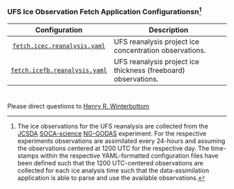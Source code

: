 ### UFS Ice Observation Fetch Application Configurationsn[^1]

<div align="center">

| Configuration | Description |
| :-------------: | :-------------: |
| [`fetch.icec.reanalysis.yaml`](fetch.icec.reanalysis.yaml) | <div align="left">UFS reanalysis project ice concentration observations. </div>|
| [`fetch.icefb.reanalysis.yaml`](fetch.icefb.reanalysis.yaml) | <div align="left">UFS reanalysis project ice thickness (freeboard) observations. </div>|

</div>

[^1]: The ice observations for the UFS reanalysis are collected from the [JCSDA](https://www.jcsda.org/) [SOCA-science](https://github.com/jcsda-internal/soca-science) [NG-GODAS](https://tinyurl.com/SOCA-NGGODAS) experiment. For the respective experiments observations are assimilated every 24-hours and assuming the observations centered at 1200 UTC for the respective day. The time-stamps within the respective YAML-formatted configuration files have been defined such that the 1200 UTC-centered observations are collected for each ice analysis time such that the data-assimilation application is able to parse and use the available observations.

#

Please direct questions to [Henry
R. Winterbottom](mailto:henry.winterbottom@noaa.gov?subject=[UFS-Applications])